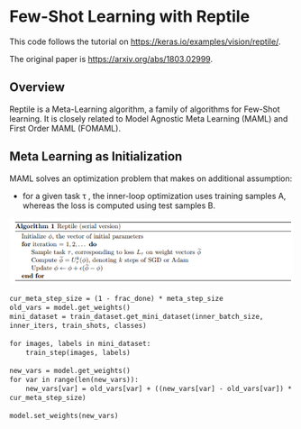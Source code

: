 # Few-Shot Learning with Reptile
This code follows the tutorial on https://keras.io/examples/vision/reptile/.

The original paper is https://arxiv.org/abs/1803.02999.


## Overview
Reptile is a Meta-Learning algorithm, a family of algorithms for Few-Shot learning.
It is closely related to Model Agnostic Meta Learning (MAML) and First Order MAML (FOMAML).

## Meta Learning as Initialization
MAML solves an optimization problem that makes on additional assumption:

  - for a given task τ , the inner-loop optimization uses training samples A, whereas the loss is computed using test
samples B.

![Alt text](./images/reptile.png)

```
cur_meta_step_size = (1 - frac_done) * meta_step_size
old_vars = model.get_weights()
mini_dataset = train_dataset.get_mini_dataset(inner_batch_size, inner_iters, train_shots, classes)

for images, labels in mini_dataset:
    train_step(images, labels)

new_vars = model.get_weights()
for var in range(len(new_vars)):
    new_vars[var] = old_vars[var] + ((new_vars[var] - old_vars[var]) * cur_meta_step_size)
    
model.set_weights(new_vars)
```
    
